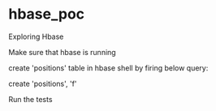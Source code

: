 # hbase_poc
Exploring Hbase

Make sure that hbase is running

create 'positions' table in hbase shell by firing below query:

create 'positions', 'f'

Run the tests
